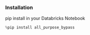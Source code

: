 ### Installation

pip install in your Databricks Notebook

```python
%pip install all_purpose_bypass
```

